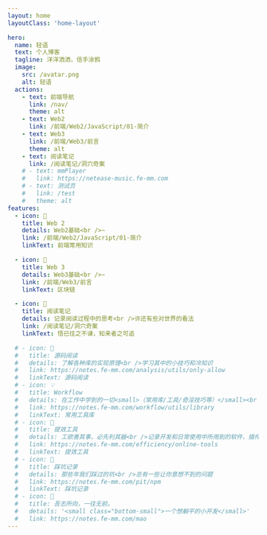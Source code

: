 ```yaml
---
layout: home
layoutClass: 'home-layout'

hero:
  name: 轻语
  text: 个人博客
  tagline: 洋洋洒洒，信手涂鸦
  image:
    src: /avatar.png
    alt: 轻语
  actions:
    - text: 前端导航
      link: /nav/
      theme: alt
    - text: Web2
      link: /前端/Web2/JavaScript/01-简介
    - text: Web3
      link: /前端/Web3/前言
      theme: alt
    - text: 阅读笔记
      link: /阅读笔记/洞穴奇案
    # - text: mmPlayer
    #   link: https://netease-music.fe-mm.com
    # - text: 测试页
    #   link: /test
    #   theme: alt
features:
  - icon: 📖
    title: Web 2
    details: Web2基础<br />~
    link: /前端/Web2/JavaScript/01-简介
    linkText: 前端常用知识

  - icon: 📖
    title: Web 3
    details: Web3基础<br />~
    link: /前端/Web3/前言
    linkText: 区块链

  - icon: 📘
    title: 阅读笔记
    details: 记录阅读过程中的思考<br />许还有些对世界的看法
    link: /阅读笔记/洞穴奇案
    linkText: 悟已往之不谏，知来者之可追

  # - icon: 📘
  #   title: 源码阅读
  #   details: 了解各种库的实现原理<br />学习其中的小技巧和冷知识
  #   link: https://notes.fe-mm.com/analysis/utils/only-allow
  #   linkText: 源码阅读
  # - icon: 💡
  #   title: Workflow
  #   details: 在工作中学到的一切<small>（常用库/工具/奇淫技巧等）</small><br />配合 CV 大法来更好的摸鱼
  #   link: https://notes.fe-mm.com/workflow/utils/library
  #   linkText: 常用工具库
  # - icon: 🧰
  #   title: 提效工具
  #   details: 工欲善其事，必先利其器<br />记录开发和日常使用中所用到的软件、插件、扩展等
  #   link: https://notes.fe-mm.com/efficiency/online-tools
  #   linkText: 提效工具
  # - icon: 🐞
  #   title: 踩坑记录
  #   details: 那些年我们踩过的坑<br />总有一些让你意想不到的问题
  #   link: https://notes.fe-mm.com/pit/npm
  #   linkText: 踩坑记录
  # - icon: 💯
  #   title: 吾志所向，一往无前。
  #   details: '<small class="bottom-small">一个想躺平的小开发</small>'
  #   link: https://notes.fe-mm.com/mao
---
```


<style>
@keyframes rotateForever {
  0% {
    transform: translate(-50%, -50%) rotate(0deg);  /* 初始状态 */
  }
  100% {
    transform: translate(-50%, -50%) rotate(666deg);  /* 结束时旋转666度 */
  }
}

.home-layout .image-src {
  animation: rotateForever 59s linear infinite;  /* 59秒，线性，循环播放 */
}

.home-layout .details small {
  opacity: 0.8;
}

.home-layout .bottom-small {
  display: block;
  margin-top: 2em;
  text-align: right;
}
</style>
